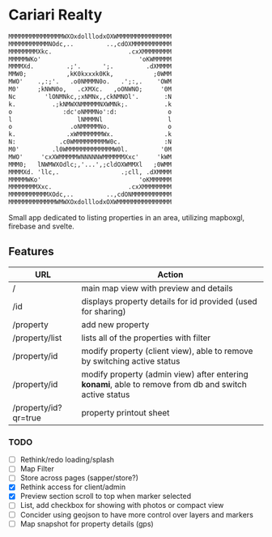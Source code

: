 # Cariari Realty

```txt
MMMMMMMMMMMMMMMWXOxdolllodxOXWMMMMMMMMMMMMMMM
MMMMMMMMMMMNOdc,..         ..,cdOXMMMMMMMMMMM
MMMMMMMMXkc.                     .cxXMMMMMMMM
MMMMMWKo'                           'oKWMMMMM
MMMMXd.         .;'.      ';.         .dXMMMM
MMW0;           ,kK0kxxxk0Kk,           ;0WMM
MWO'    .,:;'.   .o0NMMMN0o.   .';:,.    'OWM
M0'     ;kNWN0o,   .cXMXc.   ,oONWNO;     '0M
Nc        'lONMNkc,;xNMNx,,ckNMNOl'.       :N
k.          .;kNMWXNMMMMMNXWMNk;.          .k
o              :dc'oNMMMNo':d:              o
l                  lNMMMNl                  l
o                .oNMMMMMNo.                o
k.              .xWMMMMMMMWx.              .k
N:            .c0WMMMMMMMMMW0c.            :N
M0'         .l0WMMMMMMMMMMMMMW0l.         '0M
MWO'     'cxXWMMMMMWNNNNNWMMMMMMXxc'     'kWM
MMM0;   lNWMWXOdlc;,'...',;cldOXWMMXl   ;0WMM
MMMMXd. 'llc,.                 .;cll, .dXMMMM
MMMMMWKo'                           'oKMMMMMM
MMMMMMMMXxc.                     .cxXMMMMMMMM
MMMMMMMMMMMXOdc,..         ..,cdONMMMMMMMMMMM
MMMMMMMMMMMMMWMWXOxdolllodxOXWMMMMMMMMMMMMMMM
```

Small app dedicated to listing properties in an area, utilizing mapboxgl, firebase and svelte.

## Features

| URL | Action |
| ------ | ------ |
| / | main map view with preview and details |
| /id | displays property details for id provided (used for sharing) |
| /property | add new property |
| /property/list | lists all of the properties with filter |
| /property/id | modify property (client view), able to remove by switching active status |
| /property/id | modify property (admin view) after entering **konami**, able to remove from db and switch active status |
| /property/id?qr=true | property printout sheet |

### TODO

- [ ] Rethink/redo loading/splash
- [ ] Map Filter
- [ ] Store across pages (sapper/store?)
- [x] Rethink access for client/admin
- [x] Preview section scroll to top when marker selected
- [ ] List, add checkbox for showing with photos or compact view
- [ ] Concider using geojson to have more control over layers and markers
- [ ] Map snapshot for property details (gps)
